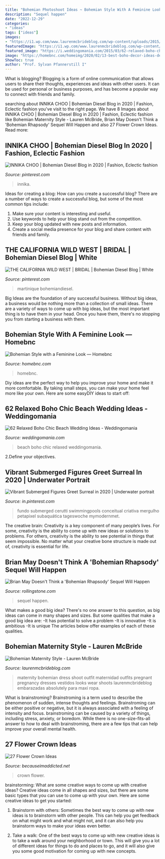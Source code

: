 ```yaml
---
title: "Bohemian Photoshoot Ideas ~ Bohemian Style With A Feminine Look — Homebnc"
description: "Sequel happen"
date: "2022-12-29"
categories:
- "ideas"
tags: ["ideas"]
images:
- "https://i1.wp.com/www.laurenmcbrideblog.com/wp-content/uploads/2015/07/Free-People-7.jpg"
featuredImage: "https://i1.wp.com/www.laurenmcbrideblog.com/wp-content/uploads/2015/07/Free-People-7.jpg"
featured_image: "https://i.weddingomania.com/2015/03/62-relaxed-boho-chic-beach-wedding-ideas-cover.jpg"
image: "https://homebnc.com/homeimg/2020/02/13-best-boho-decor-ideas-designs-homebnc.jpg"
ShowToc: true
author: "Prof. Sylvan Pfannerstill I"
---
```



What is blogging?
Blogging is a form of online communication that allows users to share their thoughts, experiences and ideas with other users. It can be used for personal or business purposes, and has become a popular way to connect with friends and family.

	

		
searching about INNIKA CHOO | Bohemian Diesel Blog in 2020 | Fashion, Eclectic fashion you've visit to the right page. We have 8 Images about INNIKA CHOO | Bohemian Diesel Blog in 2020 | Fashion, Eclectic fashion like Bohemian Maternity Style - Lauren McBride, Brian May Doesn&#039;t Think a &#039;Bohemian Rhapsody&#039; Sequel Will Happen and also 27 Flower Crown Ideas. Read more:
		
    
## INNIKA CHOO | Bohemian Diesel Blog In 2020 | Fashion, Eclectic Fashion

<img loading=lazy src="https://i.pinimg.com/736x/71/ad/70/71ad707f47fef8ba6325a9caef22c59b.jpg" onerror="this.onerror=null;this.src='https://tse4.mm.bing.net/th?id=OIP.HeUmk4mohfPbUBf5ouBVbAHaKD&amp;pid=15.1';" alt="INNIKA CHOO | Bohemian Diesel Blog in 2020 | Fashion, Eclectic fashion">

_Source: pinterest.com_

>innika. 

	

Ideas for creating a blog: How can you create a successful blog?
There are a number of ways to create a successful blog, but some of the most common tips include: 
1. Make sure your content is interesting and useful.
2. Use keywords to help your blog stand out from the competition.
3. Keep your blog updated with new posts and information.
4. Create a social media presence for your blog and share content with friends and family.

    
## THE CALIFORNIA WILD WEST | BRIDAL | Bohemian Diesel Blog | White

<img loading=lazy src="https://i.pinimg.com/originals/55/ac/e5/55ace535735c8aae6bea58d18169bbe0.jpg" onerror="this.onerror=null;this.src='https://tse1.mm.bing.net/th?id=OIP.FIolw_1-gV2yVQ_lPH1HnwHaLH&amp;pid=15.1';" alt="THE CALIFORNIA WILD WEST | BRIDAL | Bohemian Diesel Blog | White">

_Source: pinterest.com_

>martinique bohemiandiesel. 

	

Big Ideas are the foundation of any successful business. Without big ideas, a business would be nothing more than a collection of small ideas. There are a variety of ways to come up with big ideas, but the most important thing is to have them in your head. Once you have them, there's no stopping you from starting a business with them.

    
## Bohemian Style With A Feminine Look — Homebnc

<img loading=lazy src="https://homebnc.com/homeimg/2020/02/13-best-boho-decor-ideas-designs-homebnc.jpg" onerror="this.onerror=null;this.src='https://tse2.mm.bing.net/th?id=OIP.c1R8p9CJ045Y-9nqn6gffgHaLH&amp;pid=15.1';" alt="Bohemian Style with a Feminine Look — Homebnc">

_Source: homebnc.com_

>homebnc. 

	

Diy ideas are the perfect way to help you improve your home and make it more comfortable. By taking small steps, you can make your home feel more like your own. Here are some easyDIY ideas to start off: 

    
## 62 Relaxed Boho Chic Beach Wedding Ideas - Weddingomania

<img loading=lazy src="https://i.weddingomania.com/2015/03/62-relaxed-boho-chic-beach-wedding-ideas-cover.jpg" onerror="this.onerror=null;this.src='https://tse4.mm.bing.net/th?id=OIP.KrB3ZeOW_JJZwTKD1_LCkQHaLG&amp;pid=15.1';" alt="62 Relaxed Boho Chic Beach Wedding Ideas - Weddingomania">

_Source: weddingomania.com_

>beach boho chic relaxed weddingomania. 

	

2.Define your objectives.

    
## Vibrant Submerged Figures Greet Surreal In 2020 | Underwater Portrait

<img loading=lazy src="https://i.pinimg.com/736x/5a/d3/37/5ad3379532d1fec6af915c40938e550f.jpg" onerror="this.onerror=null;this.src='https://tse1.mm.bing.net/th?id=OIP.vfqzpZgyxvV9HMVISrVs_QHaLH&amp;pid=15.1';" alt="Vibrant Submerged Figures Greet Surreal in 2020 | Underwater portrait">

_Source: in.pinterest.com_

>fundo submerged cerutti swimmingpools conceitual criativa mergulho petapixel subaquática tageswoche mymodernmet. 

	

The creative brain:
Creativity is a key component of many people’s lives. For some, creativity is the ability to come up with new ideas or solutions to problems. For others, creativity is the ability to see potential in things that seem impossible. No matter what your creative bone structure is made out of, creativity is essential for life.

    
## Brian May Doesn&#039;t Think A &#039;Bohemian Rhapsody&#039; Sequel Will Happen

<img loading=lazy src="https://www.rollingstone.com/wp-content/uploads/2020/05/BrianMay.jpg" onerror="this.onerror=null;this.src='https://tse3.mm.bing.net/th?id=OIP.nsQFMsifcVV16xfTPnmKwwHaE8&amp;pid=15.1';" alt="Brian May Doesn&#039;t Think a &#039;Bohemian Rhapsody&#039; Sequel Will Happen">

_Source: rollingstone.com_

>sequel happen. 

	

What makes a good big idea?
There's no one answer to this question, as big ideas can come in many shapes and sizes. But some qualities that make a good big idea are: 
-It has potential to solve a problem
-It is innovative
-It is ambitious
-It is unique 
The articles below offer examples of each of these qualities.

    
## Bohemian Maternity Style - Lauren McBride

<img loading=lazy src="https://i1.wp.com/www.laurenmcbrideblog.com/wp-content/uploads/2015/07/Free-People-7.jpg" onerror="this.onerror=null;this.src='https://tse4.mm.bing.net/th?id=OIP.-A8IYLTDh-2tnAHRdN_y0wHaLH&amp;pid=15.1';" alt="Bohemian Maternity Style - Lauren McBride">

_Source: laurenmcbrideblog.com_

>maternity bohemian dress shoot outfit maternidad outfits pregnant pregnancy dresses vestidos looks wear shoots laurenmcbrideblog embarazadas absolutely para maxi ropa. 

	

What is brainstroming?
Brainstroming is a term used to describe the phenomenon of sudden, intense thoughts and feelings. Brainstroming can be either positive or negative, but it is always associated with a feeling of intensity and focus. brainstroming can be caused by a variety of things, including stress, anxiety, or boredom. While there is no one-size-fits-all answer to how to deal with brainstroming, there are a few tips that can help improve your overall mental health.

    
## 27 Flower Crown Ideas

<img loading=lazy src="http://17fdu42etp8l3lqlpj43gnlr.wpengine.netdna-cdn.com/wp-content/uploads/2014/04/Flower-Crown-22.jpg" onerror="this.onerror=null;this.src='https://tse3.mm.bing.net/th?id=OIP.ltIbtCy6ys-urMjS-mCqOgHaKW&amp;pid=15.1';" alt="27 Flower Crown Ideas">

_Source: becauseimaddicted.net_

>crown flower. 

	

brainstorming: What are some creative ways to come up with creative ideas?
Creative ideas come in all shapes and sizes, but there are some basic types that you can use to come up with your own. Here are some creative ideas to get you started:
1. Brainstorm with others: Sometimes the best way to come up with new ideas is to brainstorm with other people. This can help you get feedback on what might work and what might not, and it can also help you brainstorm ways to make your ideas even better.

2. Take a walk: One of the best ways to come up with new creative ideas is to take a walk around your neighborhood or town. This will give you a lot of different ideas for things to do and places to go, and it will also give you some good motivation for coming up with new concepts.


